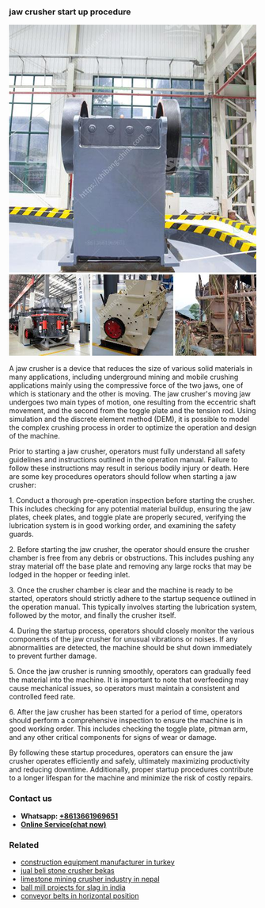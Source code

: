 <h3>jaw crusher start up procedure</h3><img src='1708408266.jpg' alt=''><p>A jaw crusher is a device that reduces the size of various solid materials in many applications, including underground mining and mobile crushing applications mainly using the compressive force of the two jaws, one of which is stationary and the other is moving. The jaw crusher's moving jaw undergoes two main types of motion, one resulting from the eccentric shaft movement, and the second from the toggle plate and the tension rod. Using simulation and the discrete element method (DEM), it is possible to model the complex crushing process in order to optimize the operation and design of the machine.</p><p>Prior to starting a jaw crusher, operators must fully understand all safety guidelines and instructions outlined in the operation manual. Failure to follow these instructions may result in serious bodily injury or death. Here are some key procedures operators should follow when starting a jaw crusher:</p><p>1. Conduct a thorough pre-operation inspection before starting the crusher. This includes checking for any potential material buildup, ensuring the jaw plates, cheek plates, and toggle plate are properly secured, verifying the lubrication system is in good working order, and examining the safety guards.</p><p>2. Before starting the jaw crusher, the operator should ensure the crusher chamber is free from any debris or obstructions. This includes pushing any stray material off the base plate and removing any large rocks that may be lodged in the hopper or feeding inlet.</p><p>3. Once the crusher chamber is clear and the machine is ready to be started, operators should strictly adhere to the startup sequence outlined in the operation manual. This typically involves starting the lubrication system, followed by the motor, and finally the crusher itself.</p><p>4. During the startup process, operators should closely monitor the various components of the jaw crusher for unusual vibrations or noises. If any abnormalities are detected, the machine should be shut down immediately to prevent further damage.</p><p>5. Once the jaw crusher is running smoothly, operators can gradually feed the material into the machine. It is important to note that overfeeding may cause mechanical issues, so operators must maintain a consistent and controlled feed rate.</p><p>6. After the jaw crusher has been started for a period of time, operators should perform a comprehensive inspection to ensure the machine is in good working order. This includes checking the toggle plate, pitman arm, and any other critical components for signs of wear or damage.</p><p>By following these startup procedures, operators can ensure the jaw crusher operates efficiently and safely, ultimately maximizing productivity and reducing downtime. Additionally, proper startup procedures contribute to a longer lifespan for the machine and minimize the risk of costly repairs.</p><h3>Contact us</h3><ul><li><strong>Whatsapp:&nbsp;<a href="https://wa.me/8613661969651">+8613661969651</a></strong></li><li><a href="https://swt.shibang-china.com/?git&amp;zhl&amp;jaw crusher start up procedure"><strong>Online Service(chat now)</strong></a></li></ul><h3>Related</h3><ul><li><a href='construction equipment manufacturer in turkey.md'>construction equipment manufacturer in turkey</a></li><li><a href='jual beli stone crusher bekas.md'>jual beli stone crusher bekas</a></li><li><a href='limestone mining crusher industry in nepal.md'>limestone mining crusher industry in nepal</a></li><li><a href='ball mill projects for slag in india.md'>ball mill projects for slag in india</a></li><li><a href='conveyor belts in horizontal position.md'>conveyor belts in horizontal position</a></li></ul>